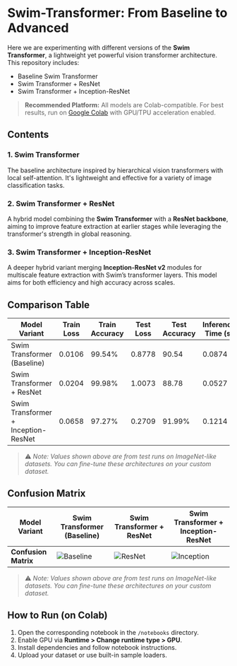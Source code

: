 # Swim-Transformer: From Baseline to Advanced

Here we are experimenting with different versions of the **Swim Transformer**, a lightweight yet powerful vision transformer architecture. This repository includes:

-  Baseline Swim Transformer  
-  Swim Transformer + ResNet  
-  Swim Transformer + Inception-ResNet  

> **Recommended Platform:** All models are Colab-compatible. For best results, run on [Google Colab](https://colab.research.google.com/) with GPU/TPU acceleration enabled.


## Contents

### 1. Swim Transformer

The baseline architecture inspired by hierarchical vision transformers with local self-attention. It's lightweight and effective for a variety of image classification tasks.

### 2. Swim Transformer + ResNet

A hybrid model combining the **Swim Transformer** with a **ResNet backbone**, aiming to improve feature extraction at earlier stages while leveraging the transformer's strength in global reasoning.

### 3. Swim Transformer + Inception-ResNet

A deeper hybrid variant merging **Inception-ResNet v2** modules for multiscale feature extraction with Swim’s transformer layers. This model aims for both efficiency and high accuracy across scales.


##  Comparison Table

| Model Variant                        | Train Loss | Train Accuracy | Test Loss | Test Accuracy | Inference Time (s) |
|-------------------------------------|------------|-----------|------------------|----------------|----------------------|
| Swim Transformer (Baseline)         | 0.0106       | 99.54%       | 0.8778            | 90.54           | 0.0874               |
| Swim Transformer + ResNet           | 0.0204      | 99.98%       | 1.0073            | 88.78       | 0.0527               |
| Swim Transformer + Inception-ResNet| 0.0658       | 97.27%       | 0.2709            | 91.99%         | 0.1214 |

> ⚠️ *Note: Values shown above are from test runs on ImageNet-like datasets. You can fine-tune these architectures on your custom dataset.*


##  Confusion Matrix

| **Model Variant**                  | **Swim Transformer (Baseline)**                                                                 | **Swim Transformer + ResNet**                                                                   | **Swim Transformer + Inception-ResNet**                                                           |
|-----------------------------------|--------------------------------------------------------------------------------------------------|--------------------------------------------------------------------------------------------------|----------------------------------------------------------------------------------------------------|
| **Confusion Matrix**              | ![Baseline](https://github.com/user-attachments/assets/0bf34f32-d5a5-45a3-be6b-a98f0ba8aea7)     | ![ResNet](https://github.com/user-attachments/assets/1b70bb2d-05ed-4c73-a35b-353efd259394)      | ![Inception](https://github.com/user-attachments/assets/e0156df0-d84b-4f87-ae1b-bbae81006864)     |


> ⚠️ *Note: Values shown above are from test runs on ImageNet-like datasets. You can fine-tune these architectures on your custom dataset.*

##  How to Run (on Colab)

1. Open the corresponding notebook in the `/notebooks` directory.
2. Enable GPU via **Runtime > Change runtime type > GPU**.
3. Install dependencies and follow notebook instructions.
4. Upload your dataset or use built-in sample loaders.



